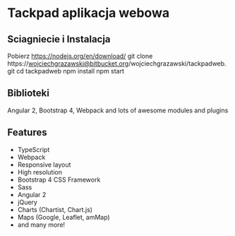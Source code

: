 # Tackpad aplikacja webowa


## Sciagniecie i Instalacja
Pobierz https://nodejs.org/en/download/
git  clone https://wojciechgrazawski@bitbucket.org/wojciechgrazawski/tackpadweb.git
cd tackpadweb
npm install
npm start

## Biblioteki
Angular 2, Bootstrap 4, Webpack and lots of awesome modules and plugins

## Features
* TypeScript
* Webpack
* Responsive layout
* High resolution
* Bootstrap 4 CSS Framework
* Sass
* Angular 2
* jQuery
* Charts (Chartist, Chart.js)
* Maps (Google, Leaflet, amMap)
* and many more!



